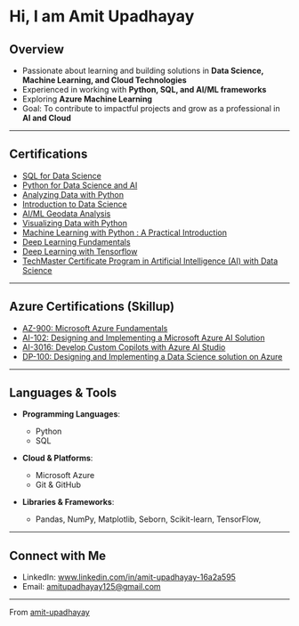 #  Hi, I am Amit Upadhayay

##  Overview
-  Passionate about learning and building solutions in **Data Science, Machine Learning, and Cloud Technologies**  
-  Experienced in working with **Python, SQL, and AI/ML frameworks**  
-  Exploring **Azure Machine Learning**  
-  Goal: To contribute to impactful projects and grow as a professional in **AI and Cloud**  

---

## Certifications
-  [SQL for Data Science](https://courses.myclass.skillup.online/certificates/420a30d4f3d34ec294120505f69436f0)  
-  [Python for Data Science and AI](https://courses.myclass.skillup.online/certificates/d6d59f9714854c5f9f332c02086d99b4)  
-  [Analyzing Data with Python](https://courses.myclass.skillup.online/certificates/9102b65276c3405f98a4a561a90b4170)  
-  [Introduction to Data Science](https://courses.myclass.skillup.online/certificates/b93c5eca5ccb4509b4ac9095221a3828)
-  [AI/ML Geodata Analysis](https://www.linkedin.com/in/amit-upadhayay-16a2a595/details/certifications/1725556221642/single-media-viewer?type=DOCUMENT&profileId=ACoAABQndKIBoJ09uzNR5uH4urMf2le0oTifcSk&lipi=urn%3Ali%3Apage%3Ad_flagship3_profile_view_base_certifications_details%3Bfa14%2BJ%2BfRGO%2FAjAxS6ESLg%3D%3D)
-  [Visualizing Data with Python](https://courses.myclass.skillup.online/certificates/fde4495f4460456f929d1140e21b8477)
-  [Machine Learning with Python : A Practical Introduction](https://courses.myclass.skillup.online/certificates/c86a42a4fe2b4419947ca3ce0a3bdd02)
-  [Deep Learning Fundamentals](https://courses.myclass.skillup.online/certificates/83aec825741242c6b8aee84c38382a08)
-  [Deep Learning with Tensorflow](https://courses.myclass.skillup.online/certificates/a7eb875a17a045018321dfbd4dec3f03)
-  [TechMaster Certificate Program in Artificial Intelligence (AI) with Data Science](https://courses-in.skillup.online/programcertificates/54a5b077ca7147e38dfa9091ee4ae2e6)

---

## Azure Certifications (Skillup)
- [AZ-900: Microsoft Azure Fundamentals](https://courses-in.skillup.online/certificates/286396f7ee1247d48d995f0f1d458c57)
- [AI-102: Designing and Implementing a Microsoft Azure AI Solution](https://courses-in.skillup.online/certificates/7282a1e0e4504cdb83f12d8e7b49e202)
- [AI-3016: Develop Custom Copilots with Azure AI Studio](https://courses-in.skillup.online/certificates/0a2a4147d1b7406a9ea1dea9ad6c260f)
- [DP-100: Designing and Implementing a Data Science solution on Azure](https://courses-in.skillup.online/certificates/9aa46cfcc79c43eb9c61816090dea11a)
---

## Languages & Tools
- **Programming Languages**:  
  - Python 
  - SQL    

- **Cloud & Platforms**:  
  - Microsoft Azure 
  - Git & GitHub    

- **Libraries & Frameworks**:  
  - Pandas, NumPy, Matplotlib, Seborn, Scikit-learn, TensorFlow,   
   
---

## Connect with Me
- LinkedIn: www.linkedin.com/in/amit-upadhayay-16a2a595  
- Email: amitupadhayay125@gmail.com

---
 From [amit-upadhayay](https://github.com/amit-upadhayay)
